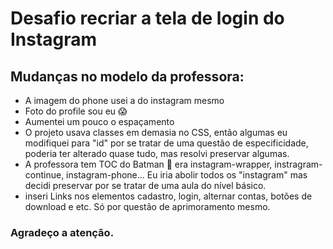 # Desafio recriar a tela de login do Instagram

## Mudanças no modelo da professora:

* A imagem do phone usei a do instagram mesmo
* Foto do profile sou eu :scream:
* Aumentei um pouco o espaçamento
* O projeto usava classes em demasia no CSS, então algumas eu modifiquei para "id" por se tratar de uma questão de especificidade,  poderia ter alterado quase tudo, mas resolvi preservar algumas.
* A professora tem TOC do Batman :slightly_smiling_face:    era instagram-wrapper, instragram-continue, instagram-phone...   Eu iria abolir todos os "instagram" mas decidi preservar por se tratar de uma aula do nível básico.
* inseri Links nos elementos  cadastro,  login,  alternar contas,  botões de download  e  etc.  Só por questão de aprimoramento mesmo.

### Agradeço a atenção.  